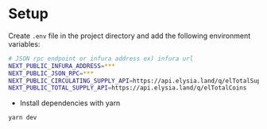 # Setup

Create `.env` file in the project directory and add the following environment variables:

```bash
# JSON rpc endpoint or infura address ex) infura url
NEXT_PUBLIC_INFURA_ADDRESS=***
NEXT_PUBLIC_JSON_RPC=***
NEXT_PUBLIC_CIRCULATING_SUPPLY_API=https://api.elysia.land/q/elTotalSupply
NEXT_PUBLIC_TOTAL_SUPPLY_API=https://api.elysia.land/q/elTotalCoins
```

- Install dependencies with yarn

```bash
yarn dev
```
